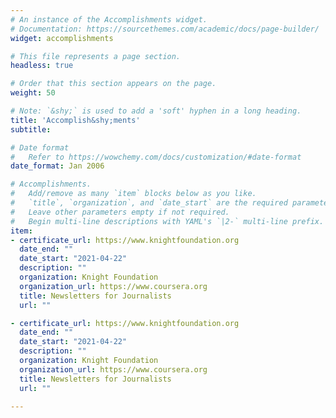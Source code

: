 ```yaml
---
# An instance of the Accomplishments widget.
# Documentation: https://sourcethemes.com/academic/docs/page-builder/
widget: accomplishments

# This file represents a page section.
headless: true

# Order that this section appears on the page.
weight: 50

# Note: `&shy;` is used to add a 'soft' hyphen in a long heading.
title: 'Accomplish&shy;ments'
subtitle:

# Date format
#   Refer to https://wowchemy.com/docs/customization/#date-format
date_format: Jan 2006

# Accomplishments.
#   Add/remove as many `item` blocks below as you like.
#   `title`, `organization`, and `date_start` are the required parameters.
#   Leave other parameters empty if not required.
#   Begin multi-line descriptions with YAML's `|2-` multi-line prefix.
item:
- certificate_url: https://www.knightfoundation.org
  date_end: ""
  date_start: "2021-04-22"
  description: ""
  organization: Knight Foundation
  organization_url: https://www.coursera.org
  title: Newsletters for Journalists
  url: ""

- certificate_url: https://www.knightfoundation.org
  date_end: ""
  date_start: "2021-04-22"
  description: ""
  organization: Knight Foundation
  organization_url: https://www.coursera.org
  title: Newsletters for Journalists
  url: ""

---
```

